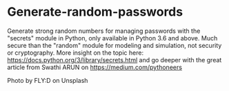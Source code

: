 # Generate-random-passwords
Generate strong random numbers for managing passwords with the "secrets" module in Python, only available in Python 3.6 and above.
Much secure than the "random" module for modeling and simulation, not security or cryptography.
More insight on the topic here: https://docs.python.org/3/library/secrets.html 
and go deeper with the great article from Swathi ARUN on https://medium.com/pythoneers 

Photo by FLY:D on Unsplash 
